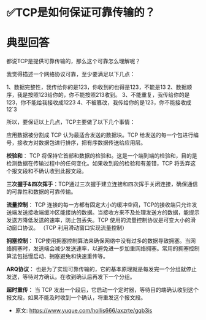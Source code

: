 # ✅TCP是如何保证可靠传输的？
<!--page header-->

<a name="mL7VR"></a>
# 典型回答

都说TCP是提供可靠传输的，那么这个可靠怎么理解呢？

我觉得描述一个网络协议可靠，至少要满足以下几点：

1、数据完整性，我传给你的是123，你收到的也得是123，不能是13
2、数据顺序，我是按照123给你的，你不能按照213收到。
3、不能重复，我传给你的是123，你不能给我接收成1223
4、不被篡改，我传给你的是123，你不能接收成12`3

所以，要保证以上几点，TCP主要做了以下几个事情：

应用数据被分割成 TCP 认为最适合发送的数据块。TCP 给发送的每一个包进行编号，接收方对数据包进行排序，把有序数据传送给应用层。

**校验和**： TCP 将保持它首部和数据的检验和。这是一个端到端的检验和，目的是检测数据在传输过程中的任何变化。如果收到段的检验和有差错，TCP 将丢弃这个报文段和不确认收到此报文段。

**三次握手&四次挥手**：TCP通过三次握手建立连接和四次挥手关闭连接，确保通信的可靠性和数据的可靠传输。

**流量控制**： TCP 连接的每一方都有固定大小的缓冲空间，TCP的接收端只允许发送端发送接收端缓冲区能接纳的数据。当接收方来不及处理发送方的数据，能提示发送方降低发送的速率，防止包丢失。TCP 使用的流量控制协议是可变大小的滑动窗口协议。 （TCP 利用滑动窗口实现流量控制）

**拥塞控制**： TCP使用拥塞控制算法来确保网络中没有过多的数据导致拥塞。当网络拥塞时，发送端会减少发送速率，以避免进一步加重网络拥塞。常用的拥塞控制算法包括慢启动、拥塞避免和快速重传等。

**ARQ协议**： 也是为了实现可靠传输的，它的基本原理就是每发完一个分组就停止发送，等待对方确认。在收到确认后再发下一个分组。

**超时重传**： 当 TCP 发出一个段后，它启动一个定时器，等待目的端确认收到这个报文段。如果不能及时收到一个确认，将重发这个报文段。



<!--page footer-->
- 原文: <https://www.yuque.com/hollis666/axzrte/gqb3is>